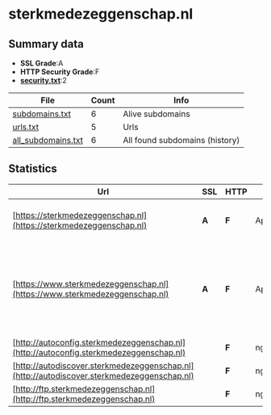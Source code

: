 

# sterkmedezeggenschap.nl
## Summary data


 - **SSL Grade**:A
 - **HTTP Security Grade**:F
 - **[security.txt](https://www.digitaleoverheid.nl/nieuws/standaard-security-txt-nu-verplicht-voor-overheid/)**:2


| File       | Count | Info |
|------------|-------|------|
|[subdomains.txt](/data/sterkmedezeggenschap.nl/subdomains.txt)|6|Alive subdomains|
|[urls.txt](/data/sterkmedezeggenschap.nl/urls.txt)|5|Urls|
|[all_subdomains.txt](/data/sterkmedezeggenschap.nl/all_subdomains.txt)|6|All found subdomains (history)|


## Statistics


| Url | SSL | HTTP | Server | Cookie | HSTS | CORS | CTO | CSP | XFO | XXP | RP |FP| Tech |Title |
|--------|-------|-------|------|------|------|------|------|------|------|------|------|------|------|------|
|[https://sterkmedezeggenschap.nl](https://sterkmedezeggenschap.nl)| **A**| **F**|Apache/2| | | | | | | | :white_check_mark: | |Apache HTTP Server:2 HSTS||
|[https://www.sterkmedezeggenschap.nl](https://www.sterkmedezeggenschap.nl)| **A**| **F**|Apache/2| | | | | | | | :white_check_mark: | |Apache HTTP Server:2 Google Tag Manager MySQL PHP WordPress Yoast SEO:21.5|Sterk Medezeggen...|
|[http://autoconfig.sterkmedezeggenschap.nl](http://autoconfig.sterkmedezeggenschap.nl)| | **F**|nginx| | | | | | | | :white_check_mark: | |Nginx|301 Moved Perman...|
|[http://autodiscover.sterkmedezeggenschap.nl](http://autodiscover.sterkmedezeggenschap.nl)| | **F**|nginx| | | | | | | | :white_check_mark: | |Nginx|301 Moved Perman...|
|[http://ftp.sterkmedezeggenschap.nl](http://ftp.sterkmedezeggenschap.nl)| | **F**|nginx/1.18.0| | | | | | | | :white_check_mark: | |Nginx:1.18.0|Combell.com Park...|

